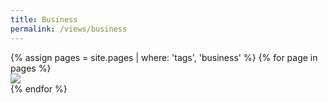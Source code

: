 ```yaml
---
title: Business
permalink: /views/business
---
```


<div class='d-flex flex-row flex-wrap'>
  {% assign pages = site.pages | where: 'tags', 'business' %}
  {% for page in pages %}
  <div class="col-3">
    <a href="{{ page.permalink }}">
      <img class="gallery-item-image" src="{{ page.image }}"/>
    </a>
  </div>
  {% endfor %}
</div>
